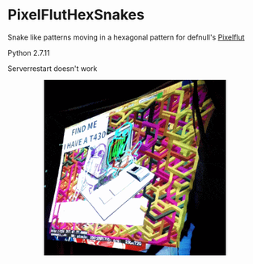 # PixelFlutHexSnakes
Snake like patterns moving in a hexagonal pattern for defnull's [Pixelflut](https://github.com/defnull/pixelflut)

Python 2.7.11

Serverrestart doesn't work

<p align="center">
<img align="center" src="hexsnake.gif" alt="Hexsnake animation"/>
</p>